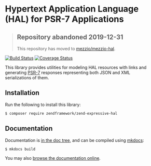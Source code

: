 # Hypertext Application Language (HAL) for PSR-7 Applications

> ## Repository abandoned 2019-12-31
>
> This repository has moved to [mezzio/mezzio-hal](https://github.com/mezzio/mezzio-hal).

[![Build Status](https://secure.travis-ci.org/zendframework/zend-expressive-hal.svg?branch=master)](https://secure.travis-ci.org/zendframework/zend-expressive-hal)
[![Coverage Status](https://coveralls.io/repos/github/zendframework/zend-expressive-hal/badge.svg?branch=master)](https://coveralls.io/github/zendframework/zend-expressive-hal?branch=master)

This library provides utilities for modeling HAL resources with links and
generating [PSR-7](http://www.php-fig.org/psr/psr-7/) responses representing
both JSON and XML serializations of them.

## Installation

Run the following to install this library:

```bash
$ composer require zendframework/zend-expressive-hal
```

## Documentation

Documentation is [in the doc tree](docs/book/), and can be compiled using [mkdocs](http://www.mkdocs.org):

```bash
$ mkdocs build
```

You may also [browse the documentation online](https://docs.zendframework.com/zend-expressive-hal/).
